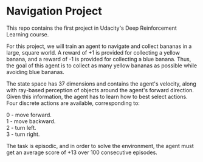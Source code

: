 # Navigation Project

This repo contains the first project in Udacity's Deep Reinforcement Learning course.  

For this project, we will train an agent to navigate and collect bananas in a large, square world.  A reward of +1 is provided for collecting a yellow banana, and a reward of -1 is provided for collecting a blue banana. Thus, the goal of this agent is to collect as many yellow bananas as possible while avoiding blue bananas.

The state space has 37 dimensions and contains the agent's velocity, along with ray-based perception of objects around the agent's forward direction. Given this information, the agent has to learn how to best select actions. Four discrete actions are available, corresponding to:

0 - move forward.</br>
1 - move backward.</br>
2 - turn left.</br>
3 - turn right.</br>

The task is episodic, and in order to solve the environment, the agent must get an average score of +13 over 100 consecutive episodes.

